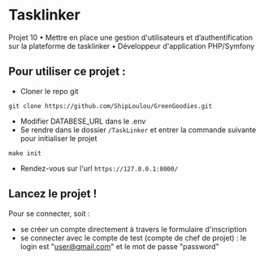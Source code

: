 # Tasklinker

Projet 10 • Mettre en place une gestion d'utilisateurs et d’authentification sur la plateforme de tasklinker • Développeur d'application PHP/Symfony

## Pour utiliser ce projet :

- Cloner le repo git
```
git clone https://github.com/ShipLoulou/GreenGoodies.git
```
- Modifier DATABESE_URL dans le .env
- Se rendre dans le dossier `/TaskLinker` et entrer la commande suivante pour initialiser le projet
```
make init
```
- Rendez-vous sur l'url `https://127.0.0.1:8000/`

## Lancez le projet !

Pour se connecter, soit :
- se créer un compte directement à travers le formulaire d'inscription
- se connecter avec le compte de test (compte de chef de projet) : le login est "user@gmail.com" et le mot de passe "password"